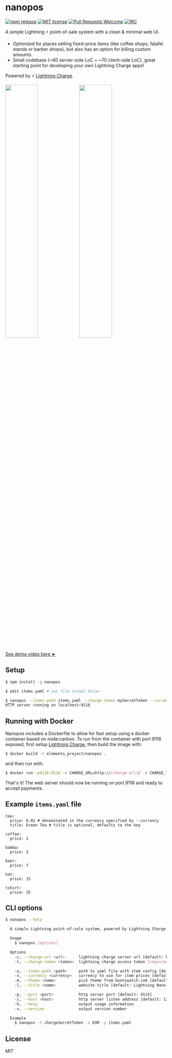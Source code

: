 # nanopos

[![npm release](https://img.shields.io/npm/v/nanopos.svg)](https://www.npmjs.com/package/nanopos)
[![MIT license](https://img.shields.io/github/license/ElementsProject/paypercall.svg)](https://github.com/ElementsProject/paypercall/blob/master/LICENSE)
[![Pull Requests Welcome](https://img.shields.io/badge/PRs-welcome-brightgreen.svg)](http://makeapullrequest.com)
[![IRC](https://img.shields.io/badge/chat-on%20freenode-brightgreen.svg)](https://webchat.freenode.net/?channels=lightning-charge)

A simple Lightning :zap: point-of-sale system with a clean & minimal web UI.

   * Optimized for places selling fixed-price items (like coffee shops, falafel stands or barber shops), but also has an option for billing custom amounts.
   * Small codebase (~60 server-side LoC + ~70 client-side LoC), great starting point for developing your own Lightning Charge apps!

Powered by :zap: [Lightning Charge](https://github.com/ElementsProject/lightning-charge).

<img src="https://i.imgur.com/puslYKb.png" width="45%"></img>
<img src="https://i.imgur.com/kScuEjG.png" width="45%"></img>

[See demo video here ➤](https://www.youtube.com/watch?v=ckYGyhbovrg)

## Setup

```bash
$ npm install -g nanopos

$ edit items.yaml # see file format below

$ nanopos --items-path items.yaml --charge-token mySecretToken --currency USD
HTTP server running on localhost:9116
```

## Running with Docker

Nanopos includes a Dockerfile to allow for fast setup using a docker container based on node:carbon. To run from the container with port 9116 exposed, first setup [Lightning Charge](https://github.com/ElementsProject/lightning-charge), then build the image with:

```bash
$ docker build -t elements_project/nanopos .
```

and then run with:

```bash
$ docker run -p9116:9116 -e CHARGE_URL=http://[charge-url]/ -e CHARGE_TOKEN=[access-token] elements_project/nanopos
```

That's it! The web server should now be running on port 9116 and ready to accept payments.

## Example `items.yaml` file

```
tea:
  price: 0.02 # denominated in the currency specified by --currency
  title: Green Tea # title is optional, defaults to the key

coffee:
  price: 1

bamba:
  price: 3

beer:
  price: 7

hat:
  price: 15

tshirt:
  price: 25
```

## CLI options

```bash
$ nanopos --help

  A simple Lightning point-of-sale system, powered by Lightning Charge.

  Usage
    $ nanopos [options]

  Options
    -c, --charge-url <url>      lightning charge server url [default: http://localhost:9112]
    -t, --charge-token <token>  lightning charge access token [required]

    -y, --items-path <path>     path to yaml file with item config [default: ./items.yaml, file is required]
    -x, --currency <currency>   currency to use for item prices [default: BTC]
    -m, --theme <name>          pick theme from bootswatch.com [default: yeti]
    -l, --title <name>          website title [default: Lightning Nano POS]

    -p, --port <port>           http server port [default: 9115]
    -i, --host <host>           http server listen address [default: 127.0.0.1]
    -h, --help                  output usage information
    -v, --version               output version number

  Example
    $ nanopos -t chargeSecretToken -x EUR -y items.yaml
```

## License

MIT

